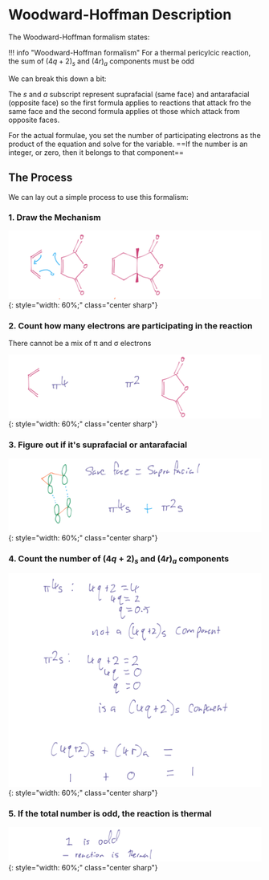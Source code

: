 # Woodward-Hoffman Description

The Woodward-Hoffman formalism states:

!!! info "Woodward-Hoffman formalism"
	For a thermal pericylcic reaction, the sum of $(4q+2)_s$ and $(4r)_a$ components must be odd

We can break this down a bit:

The $s$ and $a$ subscript represent suprafacial (same face) and antarafacial (opposite face) so the first formula applies to reactions that attack fro the same face and the second formula applies ot those which attack from opposite faces.

For the actual formulae, you set the number of participating electrons as the product of the equation and solve for the variable. ==If the number is an integer, or zero, then it belongs to that component==

## The Process

We can lay out a simple process to use this formalism:

### 1. Draw the Mechanism

![!woodwardhoffmanprocess1](../woodwardhoffmanprocess1.png){: style="width: 60%;" class="center sharp"}

### 2. Count how many electrons are participating in the reaction

There cannot be a mix of π and σ electrons

![!woodwardhoffmanprocess2](../woodwardhoffmanprocess2.png){: style="width: 60%;" class="center sharp"}

###  3. Figure out if it's suprafacial or antarafacial

![!woodwardhoffmanprocess3](../woodwardhoffmanprocess3.png){: style="width: 60%;" class="center sharp"}

### 4. Count the number of $(4q+2)_s$ and $(4r)_a$ components

![!woodwardhoffmanprocess4](../woodwardhoffmanprocess4.png){: style="width: 60%;" class="center sharp"}

### 5. If the total number is odd, the reaction is thermal

![!woodwardhoffmanprocess5](../woodwardhoffmanprocess5.png){: style="width: 60%;" class="center sharp"}